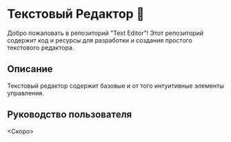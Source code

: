 # Текстовый Редактор 📝

Добро пожаловать в репозиторий "Text Editor"! Этот репозиторий содержит код и ресурсы для разработки и создания простого текстового редактора.

## Описание

Текстовый редактор содержит базовые и от того интуитивные элементы управления.

## Руководство пользователя

<Скоро>
